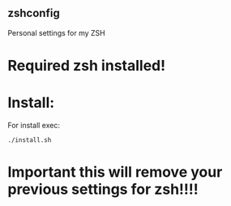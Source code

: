 ## zshconfig
Personal settings for my ZSH

# Required zsh installed!

# Install:

For install exec:
```
./install.sh
```

# Important this will remove your previous settings for zsh!!!!

